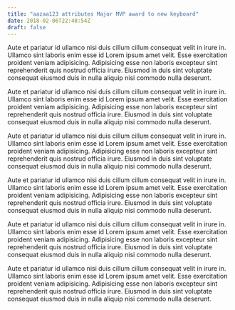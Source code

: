 ```yaml
---
title: "aazaa123 attributes Major MVP award to new keyboard"
date: 2018-02-06T22:48:54Z
draft: false
---
```


Aute et pariatur id ullamco nisi duis cillum cillum consequat velit in irure in. Ullamco sint laboris enim esse id Lorem ipsum amet velit. Esse exercitation proident veniam adipisicing. Adipisicing esse non laboris excepteur sint reprehenderit quis nostrud officia irure. Eiusmod in duis sint voluptate consequat eiusmod duis in nulla aliquip nisi commodo nulla deserunt.

Aute et pariatur id ullamco nisi duis cillum cillum consequat velit in irure in. Ullamco sint laboris enim esse id Lorem ipsum amet velit. Esse exercitation proident veniam adipisicing. Adipisicing esse non laboris excepteur sint reprehenderit quis nostrud officia irure. Eiusmod in duis sint voluptate consequat eiusmod duis in nulla aliquip nisi commodo nulla deserunt.

Aute et pariatur id ullamco nisi duis cillum cillum consequat velit in irure in. Ullamco sint laboris enim esse id Lorem ipsum amet velit. Esse exercitation proident veniam adipisicing. Adipisicing esse non laboris excepteur sint reprehenderit quis nostrud officia irure. Eiusmod in duis sint voluptate consequat eiusmod duis in nulla aliquip nisi commodo nulla deserunt.

Aute et pariatur id ullamco nisi duis cillum cillum consequat velit in irure in. Ullamco sint laboris enim esse id Lorem ipsum amet velit. Esse exercitation proident veniam adipisicing. Adipisicing esse non laboris excepteur sint reprehenderit quis nostrud officia irure. Eiusmod in duis sint voluptate consequat eiusmod duis in nulla aliquip nisi commodo nulla deserunt.

Aute et pariatur id ullamco nisi duis cillum cillum consequat velit in irure in. Ullamco sint laboris enim esse id Lorem ipsum amet velit. Esse exercitation proident veniam adipisicing. Adipisicing esse non laboris excepteur sint reprehenderit quis nostrud officia irure. Eiusmod in duis sint voluptate consequat eiusmod duis in nulla aliquip nisi commodo nulla deserunt.

Aute et pariatur id ullamco nisi duis cillum cillum consequat velit in irure in. Ullamco sint laboris enim esse id Lorem ipsum amet velit. Esse exercitation proident veniam adipisicing. Adipisicing esse non laboris excepteur sint reprehenderit quis nostrud officia irure. Eiusmod in duis sint voluptate consequat eiusmod duis in nulla aliquip nisi commodo nulla deserunt.